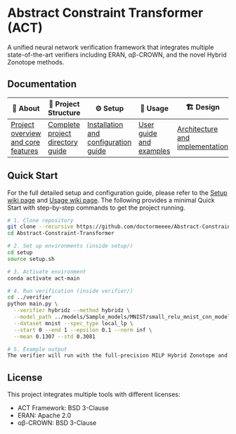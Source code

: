 # Abstract Constraint Transformer (ACT)

A unified neural network verification framework that integrates multiple state-of-the-art verifiers including ERAN, αβ-CROWN, and the novel Hybrid Zonotope methods.

## Documentation

| 📝 About | 📁 Project Structure | ⚙️ Setup | 🚀 Usage | 🏗️ Design |
|----------|----------------------|----------|----------|-----------|
| [Project overview and core features](https://github.com/doctormeeee/Abstract-Constraint-Transformer/wiki/About-ACT) | [Complete project directory guide](https://github.com/doctormeeee/Abstract-Constraint-Transformer/wiki/Project-Structure-of-ACT) | [Installation and configuration guide](https://github.com/doctormeeee/Abstract-Constraint-Transformer/wiki/Setup-Guide) | [User guide and examples](https://github.com/doctormeeee/Abstract-Constraint-Transformer/wiki/Usage-Guide) | [Architecture and implementation](https://github.com/doctormeeee/Abstract-Constraint-Transformer/wiki/Design-of-ACT) |

## Quick Start

For the full detailed setup and configuration guide, please refer to the [Setup wiki page](https://github.com/doctormeeee/Abstract-Constraint-Transformer/wiki/Setup-Guide) and [Usage wiki page](https://github.com/doctormeeee/Abstract-Constraint-Transformer/wiki/Usage-Guide).
The following provides a minimal Quick Start with step-by-step commands to get the project running.

```bash
# 1. Clone repository
git clone --recursive https://github.com/doctormeeee/Abstract-Constraint-Transformer.git
cd Abstract-Constraint-Transformer

# 2. Set up environments (inside setup/)
cd setup
source setup.sh

# 3. Activate environment
conda activate act-main

# 4. Run verification (inside verifier/)
cd ../verifier
python main.py \
  --verifier hybridz --method hybridz \
  --model_path ../models/Sample_models/MNIST/small_relu_mnist_cnn_model_1.onnx \
  --dataset mnist --spec_type local_lp \
  --start 0 --end 1 --epsilon 0.1 --norm inf \
  --mean 0.1307 --std 0.3081

# 5. Example output
The verifier will run with the full-precision MILP Hybrid Zonotope and report SAT/UNSAT or timeout results.
```

## License

This project integrates multiple tools with different licenses:
- ACT Framework: BSD 3-Clause
- ERAN: Apache 2.0
- αβ-CROWN: BSD 3-Clause